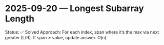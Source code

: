 # 2025-09-20 — Longest Subarray Length

Status: ✅ Solved
Approach: For each index, span where it’s the max via next greater (L/R). If span ≥ value, update answer. O(n).

